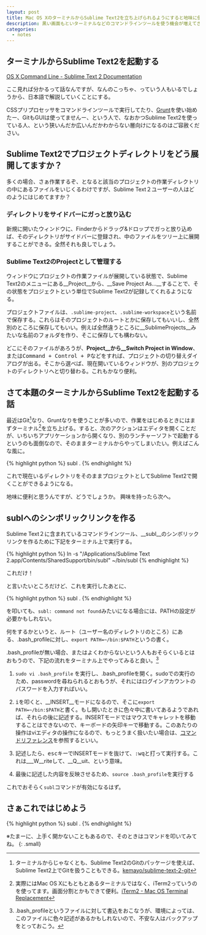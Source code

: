 ```yaml
---
layout: post
title: Mac OS XのターミナルからSublime Text2を立ち上げられるようにすると地味に便利
description: 黒い画面もといターミナルなどのコマンドラインツールを使う機会が増えてきたので、地味なTipsで少し便利にしてみよう。
categories:
  - notes
---
```


## ターミナルからSublime Text2を起動する

 [OS X Command Line - Sublime Text 2 Documentation](http://www.sublimetext.com/docs/2/osx_command_line.html)

 ここ見れば分かるって話なんですが、なんのこっちゃ、っていう人もいるでしょうから、日本語で解説していくことにする。

 CSSプリプロセッサをコマンドラインツールで実行してたり、[Grunt](http://gruntjs.com/)を使い始めたー、GitもGUIは使ってませんー、という人で、なおかつSublime Text2を使っている人、という狭いんだか広いんだかわからない層向けになるのはご容赦ください。

## Sublime Text2でプロジェクトディレクトリをどう展開してますか？

多くの場合、さぁ作業するぞ、となると該当のプロジェクトの作業ディレクトリの中にあるファイルをいじくるわけですが、Sublime Text２ユーザーの人はどのようにはじめてますか？

### ディレクトリをサイドバーにガっと放り込む

新規に開いたウィンドウに、Finderからドラッグ&ドロップでガっと放り込めば、そのディレクトリがサイドバーに登録され、中のファイルをツリー上に展開することができる。全然それも良しでしょう。

### Sublime Text2のProjectとして管理する

ウィンドウにプロジェクトの作業ファイルが展開している状態で、Sublime Text2のメニューにある__Project__から、__Save Project As...__することで、その状態をプロジェクトという単位でSublime Text2が記録してくれるようになる。

プロジェクトファイルは、`.sublime-project`、`.sublime-workspace`という名前で保存する。これらはそのプロジェクトのルートとかに保存してもいいし、全然別のところに保存してもいい。例えば全然違うところに__SublimeProjects__みたいな名前のフォルダを作り、そこに保存しても構わない。

どこにそのファイルがあろうが、__Project__から__Switch Project in Window__、または<kbd>Command + Control + P</kbd>などをすれば、プロジェクトの切り替えダイアログが出る。そこから選べば、現在開いているウィンドウが、別のプロジェクトのディレクトリへと切り替わる。これもかなり便利。

## さて本題のターミナルからSublime Text2を起動する話

最近はGit[^Git]なり、Gruntなりを使うことが多いので、作業をはじめるときにはまずターミナル[^Terminal]を立ち上げる。すると、次のアクションはエディタを開くことだが、いちいちアプリケーションから開くなり、別のランチャーソフトで起動するというのも面倒なので、そのままターミナルからやってしまいたい。例えばこんな風に。

{% highlight python %}
subl .
{% endhighlight %}

これで現在いるディレクトリをそのままプロジェクトとしてSublime Text2で開くことができるようになる。

地味に便利と思うんですが、どうでしょうか。
興味を持ったら次へ。

## sublへのシンボリックリンクを作る

Sublime Text２に含まれているコマンドラインツール、__subl__のシンボリックリンクを作るために下記をターミナル上で実行する。

{% highlight python %}
ln -s "/Applications/Sublime Text 2.app/Contents/SharedSupport/bin/subl" ~/bin/subl
{% endhighlight %}

これだけ！

と言いたいところだけど、これを実行したあとに、

{% highlight python %}
subl .
{% endhighlight %}

を叩いても、`subl: command not found`みたいになる場合には、PATHの設定が必要かもしれない。

何をするかというと、ルート（ユーザー名のディレクトリのところ）にある、.bash_profileに対し、`export PATH=~/bin:$PATH`というの書く。

.bash_profileが無い場合、またはよくわからないという人もおそらくいるとはおもうので、下記の流れをターミナル上でやってみると良い。[^bash]

1. `sudo vi .bash_profile` を実行し、.bash_profileを開く。sudoでの実行のため、passwordを尋ねられるとおもうが、それにはログインアカウントのパスワードを入力すればいい。

2. <kbd>i</kbd>を叩くと、__INSERT__モードになるので、そこに`export PATH=~/bin:$PATH`と書く。もし開いたときに色々中に書いてあるようであれば、それらの後に記述する。INSERTモードではマウスでキャレットを移動することはできないので、キーボードの矢印キーで移動する。このあたりの操作はviエディタの操作になるので、もっとうまく扱いたい場合は、[コマンドリファレンス](http://hp.vector.co.jp/authors/VA016670/unix/vi_reference.html)を参照するといい。

3. 記述したら、<kbd>esc</kbd>キーでINSERTモードを抜けて、<kbd>:wq</kbd>と打って実行する。これは___W__riteして、__Q__uit、という意味。

4. 最後に記述した内容を反映させるため、`source .bash_profile`を実行する

これでおそらく`subl`コマンドが有効になるはず。

## さぁこれではじめよう

{% highlight python %}
subl .
{% endhighlight %}

※たまーに、上手く開かないこともあるので、そのときはコマンドを叩いてみてね。
{: .small}

[^Git]: ターミナルからじゃなくとも、Sublime Text2のGitのパッケージを使えば、Sublime Text2上でGitを扱うこともできる。[kemayo/sublime-text-2-git](https://github.com/kemayo/sublime-text-2-git)

[^Terminal]: 実際にはMac OS Xにもともとあるターミナルではなく、iTerm2っていうのを使ってます。画面分割とかもできて便利。[iTerm2 - Mac OS Terminal Replacement](http://www.iterm2.com/#/section/home)

[^bash]: .bash_profileというファイルに対して書込をおこなうが、環境によっては、このファイルに色々記述があるかもしれないので、不安な人はバックアップをとっておこう。